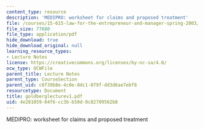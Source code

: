 ```yaml
---
content_type: resource
description: 'MEDIPRO: worksheet for claims and proposed treatment'
file: /courses/15-615-law-for-the-entrepreneur-and-manager-spring-2003/4e28105904f6cc3bb50d0c82709562b8_goldberglecturev1.pdf
file_size: 77680
file_type: application/pdf
hide_download: true
hide_download_original: null
learning_resource_types:
- Lecture Notes
license: https://creativecommons.org/licenses/by-nc-sa/4.0/
ocw_type: OCWFile
parent_title: Lecture Notes
parent_type: CourseSection
parent_uid: c8f39b8e-4c0e-8dc1-079f-dd3d6ae7ebf8
resourcetype: Document
title: goldberglecturev1.pdf
uid: 4e281059-04f6-cc3b-b50d-0c82709562b8
---
```

MEDIPRO: worksheet for claims and proposed treatment